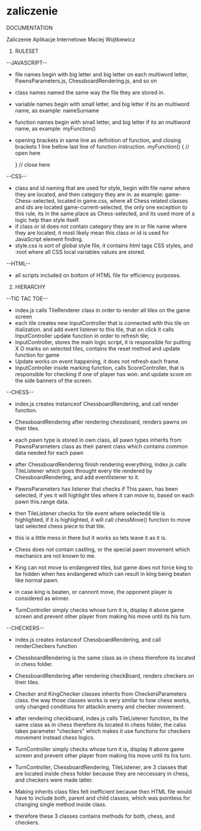 # zaliczenie
 
DOCUMENTATION

Zaliczenie Aplikacje Internetowe
Maciej Wojtkiewicz

1. RULESET


--JAVASCRIPT--
- file names begin with big letter and big letter on each multiword letter, PawnsParameters.js, ChessboardRendering.js, and so on
- class names named the same way the file they are stored in.
- variable names begin with small letter, and big letter if its an multiword name, as example: nameSurname
- function names begin with small letter, and big letter if its an multiword name, as example: myFunction()
- opening brackets in same line as definition of function, and closing brackets 1 line bellow last line of function instruction.
    myFunction() { // open here

    } // close here


--CSS--
- class and id naming that are used for style, begin with file name where they are located, and then category they are in. as example:
    game-Chess-selected, located in game.css, where all Chess related classes and ids are located
    game-current-selected, the only one exception to this rule, its in the same place as Chess-selected, and its used more of a logic help than style itself.
- if class or id does not contain category they are in or file name where they are located, it  most likely mean this class or id is used for JavaScript element finding.
- style.css is sort of global style file, it contains html tags CSS styles, and :root where all CSS local variables values are stored.


--HTML--
- all scripts included on bottom of HTML file for efficiency purposes.



2. HIERARCHY 


--TIC TAC TOE--
- index.js calls TileRenderer class in order to render all tiles on the game screen
- each tile creates new InputController that is connected with this tile on itialization.
    and add event listener to this tile, that on click it calls InputController update function in order to refresh tile;
- InputController, stores the main logic script, it is responsible for putting X O marks on selected tiles, contains the reset method
    and update function for game
- Update works on event happening, it does not refresh each frame.
- InputController inside marking function, calls ScoreController, that is responsible for checking if one of player has won.
    and update score on the side banners of the screen.


--CHESS--
- index.js creates instanceof ChessboardRendering, and call render function.
- ChessboardRendering after rendering chessboard, renders pawns on their tiles.
- each pawn type is stored in own class, all pawn types inherits from PawnsParameters class as their parent class which contains common data needed for each pawn
- after ChessboardRendering finish rendering everything, index.js calls TileListener which goes throught every tile rendered by ChessboardRendering, and add eventlistener to it.
- PawnsParameters has listener that checks if This pawn, has been selected, if yes it will highlight tiles where it can move to, based on each pawn this.range data.
- then TileListener checks for tile event where selectedd tile is highlighted, if it is highlighted, it will call chessMove() function to move last selected chess piece to that tile.
- this is a little mess in there but it works so lets leave it as it is.

- Chess does not contain castling, or the special pawn movement which mechanics are not known to me.
- King can not move to endangered tiles, but game does not force king to be hidden when hes endangered which can result in king being beaten like normal pawn.
- in case king is beaten, or cannont move, the opponent player is considered as winner.

- TurnController simply checks whose turn it is, display it above game screen and prevent other player from making his move until its his turn.



--CHECKERS--
- index.js creates instanceof ChessboardRendering, and call renderCheckers function
- ChessboardRendering is the same class as in chess therefore its located in chess folder.
- ChessboardRendering after rendering checkBoard, renders checkers on their tiles.
- Checker and KingChecker classes inherits from CheckersParameters class. the way those classes works is very similar to how chess works, 
    only changed conditions for attackin enemy and checker movement.
- after rendering checkboard, index.js calls TileListener function, its the same class as in chess therefore its located in chess folder,
    the calss takes parameter "checkers" which makes it use functions for checkers movement instead chess logics.

- TurnController simply checks whose turn it is, display it above game screen and prevent other player from making his move until its his turn.

- TurnController, ChessboardRendering, TileListener, are 3 classes that are located inside chess folder because they are neccessary in chess, and checkers were made latter.
- Making inherits class files felt inefficient because then HTML file would have to include both, parent and child classes, which was pointless for changing single method inside class.
- therefore these 3 classes contains methods for both, chess, and checkers.

